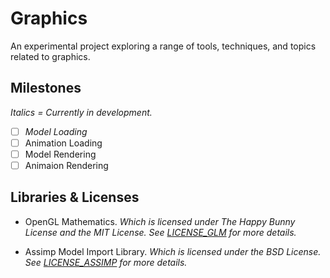 # Graphics
An experimental project exploring a range of tools, techniques, and topics related to graphics.

## Milestones
*Italics = Currently in development.*
- [ ] *Model Loading*
- [ ] Animation Loading
- [ ] Model Rendering
- [ ] Animaion Rendering

## Libraries & Licenses
- OpenGL Mathematics. *Which is licensed under The Happy Bunny License and the MIT License. See [LICENSE_GLM](LICENSES/LICENSE_GLM) for more details.*

- Assimp Model Import Library. *Which is licensed under the BSD License. See [LICENSE_ASSIMP](LICENSES/LICENSE_ASSIMP) for more details.*
